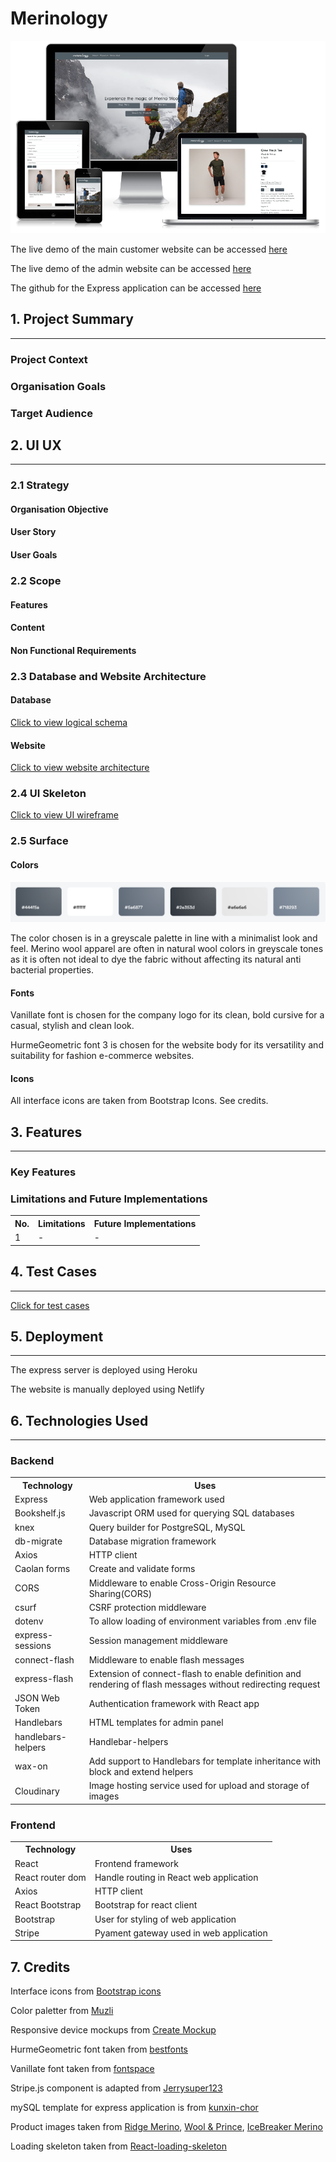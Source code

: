 # Merinology
![alt=mock up](src/images/mockup.png)

The live demo of the main customer website can be accessed [here](https://tgc-ec-merinology-react.netlify.app/)

The live demo of the admin website can be accessed [here](https://tgc-ec-merinology.herokuapp.com/)

The github for the Express application can be accessed [here](https://github.com/Koihcire/tgc-project3-api)

## 1. Project Summary
<hr>

### Project Context


### Organisation Goals

### Target Audience

## 2. UI UX
<hr>

### 2.1 Strategy

#### Organisation Objective

#### User Story

#### User Goals

### 2.2 Scope

#### Features

#### Content

#### Non Functional Requirements

### 2.3 Database and Website Architecture

#### Database

[Click to view logical schema](src/images/logical-schema.png)

#### Website

[Click to view website architecture](src/images/project3-sitemap.pdf)

### 2.4 UI Skeleton

[Click to view UI wireframe](src/images/project3-wireframe.pdf)

### 2.5 Surface

#### Colors
![color scheme](src/images/color-scheme.png)

The color chosen is in a greyscale palette in line with a minimalist look and feel. Merino wool apparel are often in natural wool colors in greyscale tones as it is often not ideal to dye the fabric without affecting its natural anti bacterial properties.

#### Fonts
Vanillate font is chosen for the company logo for its clean, bold cursive for a casual, stylish and clean look.

HurmeGeometric font 3 is chosen for the website body for its versatility and suitability for fashion e-commerce websites.

#### Icons
All interface icons are taken from Bootstrap Icons. See credits.

## 3. Features
<hr>

### Key Features

### Limitations and Future Implementations
<table>
    <tr>
        <th>No.</th>
        <th>Limitations</th>
        <th>Future Implementations</th>
    </tr>
    <tr>
        <td>1</td>
        <td>-</td>
        <td>-</td>
    </tr>
</table>

## 4. Test Cases
<hr>

[Click for test cases](https://1drv.ms/x/s!ArFMW1hSgH5_gacWUup7Crrz-ORTaA?e=2lzszq)


## 5. Deployment
<hr>

The express server is deployed using Heroku

The website is manually deployed using Netlify

## 6. Technologies Used
<hr>

### Backend
<table>
    <tr>
        <th>Technology</th>
        <th>Uses</th>
    </tr>
    <tr>
        <td>Express</td>
        <td>Web application framework used</td>
    </tr>
    <tr>
        <td>Bookshelf.js</td>
        <td>Javascript ORM used for querying SQL databases</td>
    </tr>
    <tr>
        <td>knex</td>
        <td>Query builder for PostgreSQL, MySQL</td>
    </tr>
    <tr>
        <td>db-migrate</td>
        <td>Database migration framework</td>
    </tr>
    <tr>
        <td>Axios</td>
        <td>HTTP client</td>
    </tr>
    <tr>
        <td>Caolan forms</td>
        <td>Create and validate forms</td>
    </tr>
    <tr>
        <td>CORS</td>
        <td>Middleware to enable Cross-Origin Resource Sharing(CORS)</td>
    </tr>
    <tr>
        <td>csurf</td>
        <td>CSRF protection middleware</td>
    </tr>
    <tr>
        <td>dotenv</td>
        <td>To allow loading of environment variables from .env file</td>
    </tr>
    <tr>
        <td>express-sessions</td>
        <td>Session management middleware</td>
    </tr>
    <tr>
        <td>connect-flash</td>
        <td>Middleware to enable flash messages</td>
    </tr>
    <tr>
        <td>express-flash</td>
        <td>Extension of connect-flash to enable definition and rendering of flash messages without redirecting request</td>
    </tr>
    <tr>
        <td>JSON Web Token</td>
        <td>Authentication framework with React app</td>
    </tr>
    <tr>
        <td>Handlebars</td>
        <td>HTML templates for admin panel</td>
    </tr>
    <tr>
        <td>handlebars-helpers</td>
        <td>Handlebar-helpers</td>
    </tr>
    <tr>
        <td>wax-on</td>
        <td>Add support to Handlebars for template inheritance with block and extend helpers</td>
    </tr>
    <tr>
        <td>Cloudinary</td>
        <td>Image hosting service used for upload and storage of images</td>
    </tr>
</table>

### Frontend
<table>
    <tr>
        <th>Technology</th>
        <th>Uses</th>
    </tr>
    <tr>
        <td>React</td>
        <td>Frontend framework</td>
    </tr>
    <tr>
        <td>React router dom</td>
        <td>Handle routing in React web application</td>
    </tr>
    <tr>
        <td>Axios</td>
        <td>HTTP client</td>
    </tr>
    <tr>
        <td>React Bootstrap</td>
        <td>Bootstrap for react client</td>
    </tr><tr>
        <td>Bootstrap</td>
        <td>User for styling of web application</td>
    </tr><tr>
        <td>Stripe</td>
        <td>Pyament gateway used in web application</td>
    </tr>
</table>

## 7. Credits
Interface icons from [Bootstrap icons](https://icons.getbootstrap.com/)

Color paletter from [Muzli](https://colors.muz.li/palette/e8f5fd/d0ecfb/a4b5da/4a6eb5/283c63)

Responsive device mockups from [Create Mockup](https://www.createmockup.com/generate/)

HurmeGeometric font taken from [bestfonts](https://en.bestfonts.pro/font/hurme-geometric-sans-no.3)

Vanillate font taken from [fontspace](https://www.fontspace.com/vanillate-font-f30107)

Stripe.js component is adapted from [Jerrysuper123](https://github.com/Jerrysuper123/artisanBread)

mySQL template for express application is from [kunxin-chor](https://github.com/kunxin-chor/mysql-base)

Product images taken from [Ridge Merino](https://www.ridgemerino.com/), [Wool & Prince](https://woolandprince.com/), [IceBreaker Merino](https://www.icebreaker.com/en-us/home)

Loading skeleton taken from [React-loading-skeleton](https://www.npmjs.com/package/react-loading-skeleton)






